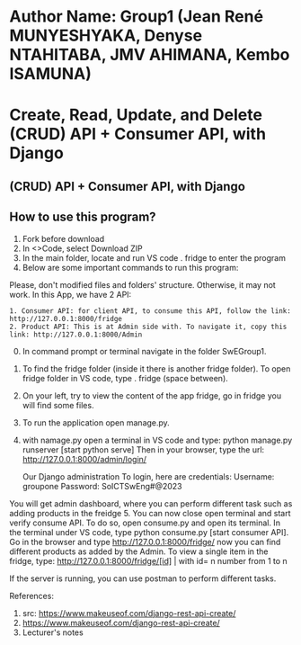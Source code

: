# Author Name: Group1 (Jean René MUNYESHYAKA, Denyse NTAHITABA, JMV AHIMANA, Kembo ISAMUNA)# Create, Read, Update, and Delete (CRUD) API + Consumer API, with Django(CRUD) API + Consumer API, with Django--------------------------------------How to use this program?------------------------1. Fork before download2. In <>Code, select Download ZIP3. In the main folder, locate and run VS code . fridge to enter the program4. Below are some important commands to run this program: Please, don't modified files and folders' structure. Otherwise, it may not work.In this App, we have 2 API:    1. Consumer API: for client API, to consume this API, follow the link: http://127.0.0.1:8000/fridge    2. Product API: This is at Admin side with. To navigate it, copy this link: http://127.0.0.1:8000/Admin0. In command prompt or terminal navigate in the folder SwEGroup1. 1. To find the fridge folder (inside it there is another fridge folder). To open fridge folder in VS code, type . fridge (space between). 2. On your left, try to view the content of the app fridge, go in fridge you will find some files.3. To run the application open manage.py.4. with namage.py open a terminal in VS code and type: python manage.py runserver [start python serve]Then in your browser,  type the url: http://127.0.0.1:8000/admin/login/    Our Django administration        To login, here are credentials:            Username: groupone            Password: SoICTSwEng#@2023You will get admin dashboard, where you can perform different task such as adding products in the freidge5. You can now close open terminal and start verify consume API. To do so, open consume.py and open its terminal. In the terminal under VS code, type python consume.py [start consumer API]. Go in the browser and type http://127.0.0.1:8000/fridge/ now you can find different products as added by the Admin.To view a single item in the fridge, type: http://127.0.0.1:8000/fridge/[id] | with id= n number from 1 to nIf the server is running, you can use postman to perform different tasks.References:1. src: https://www.makeuseof.com/django-rest-api-create/2. https://www.makeuseof.com/django-rest-api-create/3. Lecturer's notes